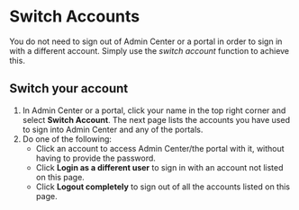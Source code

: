 # Switch Accounts

You do not need to sign out of Admin Center or a portal in order to sign in with a different
account. Simply use the _switch account_ function to achieve this.

## Switch your account

1. In Admin Center or a portal, click your name in the top right corner and select **Switch
   Account**. The next page lists the accounts you have used to sign into Admin Center and any of
   the portals.
2. Do one of the following:
   - Click an account to access Admin Center/the portal with it, without having to provide the
     password.
   - Click **Login as a different user** to sign in with an account not listed on this page.
   - Click **Logout completely** to sign out of all the accounts listed on this page.
